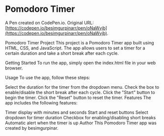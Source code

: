 # Pomodoro Timer

A Pen created on CodePen.io. Original URL: [https://codepen.io/besimgurpinarr/pen/oNaWvjb](https://codepen.io/besimgurpinarr/pen/oNaWvjb).

Pomodoro Timer Project
This project is a Pomodoro Timer app built using HTML, CSS, and JavaScript. The app allows users to set a timer for a certain duration and take a short break after each cycle.

Getting Started
To run the app, simply open the index.html file in your web browser.

Usage
To use the app, follow these steps:

Select the duration for the timer from the dropdown menu.
Check the box to enable/disable the short break after each cycle.
Click the "Start" button to begin the timer.
Click the "Reset" button to reset the timer.
Features
The app includes the following features:

Timer display with minutes and seconds
Start and reset buttons
Select dropdown for timer duration
Checkbox for enabling/disabling short breaks
Automatic alert when the timer is up
Author
This Pomodoro Timer app was created by besimgurpinar.
